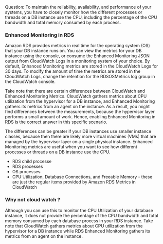 Question:
To maintain the reliability, availability, and performance of your systems, you have to closely monitor how the different processes or threads on a DB instance use the CPU, including the percentage of the CPU bandwidth and total memory consumed by each process.   

### Enhanced Monitoring in RDS

Amazon RDS provides metrics in real time for the operating system (OS) that your DB instance runs on. You can view the metrics for your DB instance using the console, or consume the Enhanced Monitoring JSON output from CloudWatch Logs in a monitoring system of your choice. By default, Enhanced Monitoring metrics are stored in the CloudWatch Logs for 30 days. To modify the amount of time the metrics are stored in the CloudWatch Logs, change the retention for the RDSOSMetrics log group in the CloudWatch console.

Take note that there are certain differences between CloudWatch and Enhanced Monitoring Metrics. CloudWatch gathers metrics about CPU utilization from the hypervisor for a DB instance, and Enhanced Monitoring gathers its metrics from an agent on the instance. As a result, you might find differences between the measurements, because the hypervisor layer performs a small amount of work. Hence, enabling Enhanced Monitoring in RDS is the correct answer in this specific scenario.

The differences can be greater if your DB instances use smaller instance classes, because then there are likely more virtual machines (VMs) that are managed by the hypervisor layer on a single physical instance. Enhanced Monitoring metrics are useful when you want to see how different processes or threads on a DB instance use the CPU.

* RDS child processe
* RDS processes
* OS processes 
* CPU Utilization, Database Connections, and Freeable Memory - these are just the regular items provided by Amazon RDS Metrics in CloudWatch


### Why not cloud watch ?

Although you can use this to monitor the CPU Utilization of your database instance, it does not provide the percentage of the CPU bandwidth and total memory consumed by each database process in your RDS instance. Take note that CloudWatch gathers metrics about CPU utilization from the hypervisor for a DB instance while RDS Enhanced Monitoring gathers its metrics from an agent on the instance.

